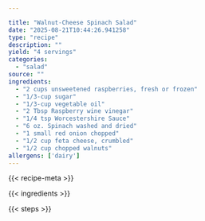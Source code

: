```yaml
---

title: "Walnut-Cheese Spinach Salad"
date: "2025-08-21T10:44:26.941258"
type: "recipe"
description: ""
yield: "4 servings"
categories:
  - "salad"
source: ""
ingredients:
  - "2 cups unsweetened raspberries, fresh or frozen"
  - "1/3-cup sugar"
  - "1/3-cup vegetable oil"
  - "2 Tbsp Raspberry wine vinegar"
  - "1/4 tsp Worcestershire Sauce"
  - "6 oz. Spinach washed and dried"
  - "1 small red onion chopped"
  - "1/2 cup feta cheese, crumbled"
  - "1/2 cup chopped walnuts"
allergens: ['dairy']
---
```


{{< recipe-meta >}}

{{< ingredients >}}

{{< steps >}}

